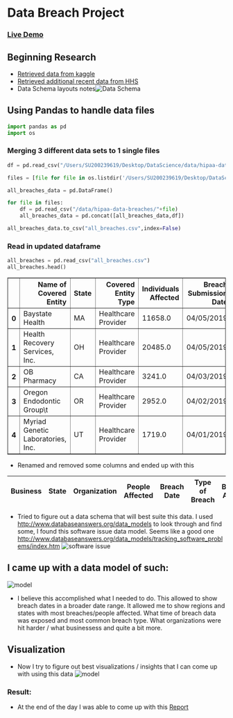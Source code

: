 # Data Breach Project
### [Live Demo](https://mrhenrya.github.io/HippaBreach/)

## Beginning Research
- [Retrieved data from kaggle](https://www.kaggle.com/forgotyourpassword/hipaa-data-breaches)
- [Retrieved additional recent data from HHS](https://ocrportal.hhs.gov/ocr/breach/breach_report.jsf)
- Data Schema layouts notes![Data Schema](https://i.imgur.com/oQS01eO.png)


## Using Pandas to handle data files


```python
import pandas as pd
import os
```

### Merging 3 different data sets to 1 single files


```python
df = pd.read_csv("/Users/SU200239619/Desktop/DataScience/data/hipaa-data-breaches/recent-breach_report.csv")

files = [file for file in os.listdir('/Users/SU200239619/Desktop/DataScience/data/hipaa-data-breaches')]

all_breaches_data = pd.DataFrame()

for file in files:
    df = pd.read_csv("/data/hipaa-data-breaches/"+file)
    all_breaches_data = pd.concat([all_breaches_data,df])

all_breaches_data.to_csv("all_breaches.csv",index=False)

```

### Read in updated dataframe


```python
all_breaches = pd.read_csv("all_breaches.csv")
all_breaches.head()
```




<div>

<table border="1" class="dataframe">
  <thead>
    <tr style="text-align: right;">
      <th></th>
      <th>Name of Covered Entity</th>
      <th>State</th>
      <th>Covered Entity Type</th>
      <th>Individuals Affected</th>
      <th>Breach Submission Date</th>
      <th>Type of Breach</th>
      <th>Location of Breached Information</th>
      <th>Business Associate Present</th>
      <th>Web Description</th>
    </tr>
  </thead>
  <tbody>
    <tr>
      <th>0</th>
      <td>Baystate Health</td>
      <td>MA</td>
      <td>Healthcare Provider</td>
      <td>11658.0</td>
      <td>04/05/2019</td>
      <td>Hacking/IT Incident</td>
      <td>Email</td>
      <td>No</td>
      <td>NaN</td>
    </tr>
    <tr>
      <th>1</th>
      <td>Health Recovery Services, Inc.</td>
      <td>OH</td>
      <td>Healthcare Provider</td>
      <td>20485.0</td>
      <td>04/05/2019</td>
      <td>Unauthorized Access/Disclosure</td>
      <td>Network Server</td>
      <td>No</td>
      <td>NaN</td>
    </tr>
    <tr>
      <th>2</th>
      <td>OB Pharmacy</td>
      <td>CA</td>
      <td>Healthcare Provider</td>
      <td>3241.0</td>
      <td>04/03/2019</td>
      <td>Hacking/IT Incident</td>
      <td>Desktop Computer</td>
      <td>No</td>
      <td>NaN</td>
    </tr>
    <tr>
      <th>3</th>
      <td>Oregon Endodontic Group\t</td>
      <td>OR</td>
      <td>Healthcare Provider</td>
      <td>2952.0</td>
      <td>04/02/2019</td>
      <td>Hacking/IT Incident</td>
      <td>Email</td>
      <td>No</td>
      <td>NaN</td>
    </tr>
    <tr>
      <th>4</th>
      <td>Myriad Genetic Laboratories, Inc.</td>
      <td>UT</td>
      <td>Healthcare Provider</td>
      <td>1719.0</td>
      <td>04/01/2019</td>
      <td>Unauthorized Access/Disclosure</td>
      <td>Email</td>
      <td>No</td>
      <td>NaN</td>
    </tr>
  </tbody>
</table>
</div>

- Renamed and removed some columns and ended up with this

| Business | State | Organization | People Affected | Breach  Date | Type of Breach | Breach Attack |
| -------- | ----- | ------------ | --------------- | ------------ | -------------- | ------------- |


- Tried to figure out a data schema that will best suite this data. I used http://www.databaseanswers.org/data_models to look through and find some, I found this software issue data model.
  Seems like a good one http://www.databaseanswers.org/data_models/tracking_software_problems/index.htm
 ![software issue](http://www.databaseanswers.org/data_models/tracking_software_problems/images/tracking_software_problems_dezign.gif) 





## I came up with a data model of such:
   ![model](https://i.imgur.com/Ng1KpW7.png)
- I believe this accomplished what I needed to do. This allowed to show breach dates in a broader date range. It allowed me to show regions and states with most breaches/people affected. What time of breach data was exposed and most common breach type. What organizations were hit harder / what businessess and quite a bit more.
## Visualization 
- Now I try to figure out best visualizations / insights that I can come up with using this data
 ![model](https://i.imgur.com/GRF2Kub.gif)

### Result:
- At the end of the day I was able to come up with this [Report](https://mrhenrya.github.io/HippaBreach/)
